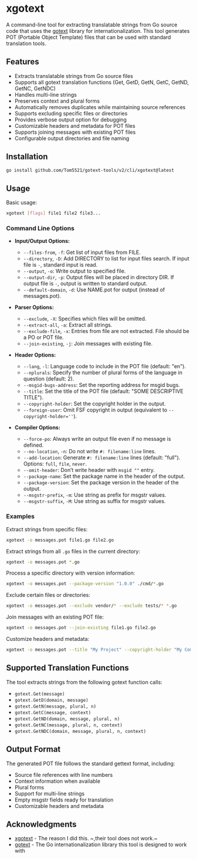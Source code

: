 # xgotext

A command-line tool for extracting translatable strings from Go source code that uses the [gotext](https://github.com/leonelquinteros/gotext) library for internationalization. This tool generates POT (Portable Object Template) files that can be used with standard translation tools.

## Features

- Extracts translatable strings from Go source files
- Supports all gotext translation functions (Get, GetD, GetN, GetC, GetND, GetNC, GetNDC)
- Handles multi-line strings
- Preserves context and plural forms
- Automatically removes duplicates while maintaining source references
- Supports excluding specific files or directories
- Provides verbose output option for debugging
- Customizable headers and metadata for POT files
- Supports joining messages with existing POT files
- Configurable output directories and file naming

## Installation

```bash
go install github.com/Tom5521/gotext-tools/v2/cli/xgotext@latest
```

## Usage

Basic usage:

```bash
xgotext [flags] file1 file2 file3...
```

### Command Line Options

- **Input/Output Options:**

  - `--files-from`, `-f`: Get list of input files from FILE.
  - `--directory`, `-D`: Add DIRECTORY to list for input files search. If input file is `-`, standard input is read.
  - `--output`, `-o`: Write output to specified file.
  - `--output-dir`, `-p`: Output files will be placed in directory DIR. If output file is `-`, output is written to standard output.
  - `--default-domain`, `-d`: Use NAME.pot for output (instead of messages.pot).

- **Parser Options:**

  - `--exclude`, `-X`: Specifies which files will be omitted.
  - `--extract-all`, `-a`: Extract all strings.
  - `--exclude-file`, `-x`: Entries from file are not extracted. File should be a PO or POT file.
  - `--join-existing`, `-j`: Join messages with existing file.

- **Header Options:**

  - `--lang`, `-l`: Language code to include in the POT file (default: "en").
  - `--nplurals`: Specify the number of plural forms of the language in question (default: 2).
  - `--msgid-bugs-address`: Set the reporting address for msgid bugs.
  - `--title`: Set the title of the POT file (default: "SOME DESCRIPTIVE TITLE").
  - `--copyright-holder`: Set the copyright holder in the output.
  - `--foreign-user`: Omit FSF copyright in output (equivalent to `--copyright-holder=''`).

- **Compiler Options:**
  - `--force-po`: Always write an output file even if no message is defined.
  - `--no-location`, `-n`: Do not write `#: filename:line` lines.
  - `--add-location`: Generate `#: filename:line` lines (default: "full"). Options: `full`, `file`, `never`.
  - `--omit-header`: Don’t write header with `msgid ""` entry.
  - `--package-name`: Set the package name in the header of the output.
  - `--package-version`: Set the package version in the header of the output.
  - `--msgstr-prefix`, `-m`: Use string as prefix for msgstr values.
  - `--msgstr-suffix`, `-M`: Use string as suffix for msgstr values.

### Examples

Extract strings from specific files:

```bash
xgotext -o messages.pot file1.go file2.go
```

Extract strings from all `.go` files in the current directory:

```bash
xgotext -o messages.pot *.go
```

Process a specific directory with version information:

```bash
xgotext -o messages.pot --package-version "1.0.0" ./cmd/*.go
```

Exclude certain files or directories:

```bash
xgotext -o messages.pot --exclude vendor/* --exclude tests/* *.go
```

Join messages with an existing POT file:

```bash
xgotext -o messages.pot --join-existing file1.go file2.go
```

Customize headers and metadata:

```bash
xgotext -o messages.pot --title "My Project" --copyright-holder "My Company" --msgid-bugs-address "bugs@example.com" file1.go file2.go
```

## Supported Translation Functions

The tool extracts strings from the following gotext function calls:

- `gotext.Get(message)`
- `gotext.GetD(domain, message)`
- `gotext.GetN(message, plural, n)`
- `gotext.GetC(message, context)`
- `gotext.GetND(domain, message, plural, n)`
- `gotext.GetNC(message, plural, n, context)`
- `gotext.GetNDC(domain, message, plural, n, context)`

## Output Format

The generated POT file follows the standard gettext format, including:

- Source file references with line numbers
- Context information when available
- Plural forms
- Support for multi-line strings
- Empty msgstr fields ready for translation
- Customizable headers and metadata

## Acknowledgments

- [xgotext](https://github.com/leonelquinteros/gotext/tree/master/cli/xgotext) - The reason I did this. ~,their tool does not work.~
- [gotext](https://github.com/leonelquinteros/gotext) - The Go internationalization library this tool is designed to work with
